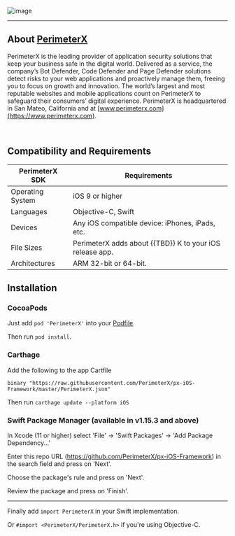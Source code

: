 ![image](https://storage.googleapis.com/perimeterx-logos/primary_logo_red_cropped.png)

---

## About [PerimeterX](https://www.perimeterx.com/) 

PerimeterX is the leading provider of application security solutions that keep your business safe in the digital world. Delivered as a service, the company’s Bot Defender, Code Defender and Page Defender solutions detect risks to your web applications and proactively manage them, freeing you to focus on growth and innovation. The world’s largest and most reputable websites and mobile applications count on PerimeterX to safeguard their consumers’ digital experience. PerimeterX is headquartered in San Mateo, California and at [www.perimeterx.com](https://www.perimeterx.com).

&nbsp;
## Compatibility and Requirements

| **PerimeterX SDK** 	| **Requirements**                                     	|
|--------------------	|------------------------------------------------------	|
| Operating System   	| iOS 9 or higher                                      	|
| Languages          	| Objective-C, Swift                                   	|
| Devices            	| Any iOS compatible device: iPhones, iPads, etc.      	|
| File Sizes         	| PerimeterX adds about {{TBD}} K to your iOS release app. 	|
| Architectures      	| ARM 32-bit or 64-bit.                                	|


## Installation

### CocoaPods

Just add `pod 'PerimeterX'` into your [Podfile](https://guides.cocoapods.org/syntax/podfile.html).

Then run `pod install`.

### Carthage

Add the following to the app Cartfile
```
binary "https://raw.githubusercontent.com/PerimeterX/px-iOS-Framework/master/PerimeterX.json"
```

Then run `carthage update --platform iOS`

### Swift Package Manager (available in v1.15.3 and above)

In Xcode (11 or higher) select 'File' -> 'Swift Packages' -> 'Add Package Dependency...'

Enter this repo URL (https://github.com/PerimeterX/px-iOS-Framework) in the search field and press on 'Next'.

Choose the package's rule and press on 'Next'.

Review the package and press on 'Finish'.

---

Finally add `import PerimeterX` in your Swift implementation.

Or `#import <PerimeterX/PerimeterX.h>` if you're using Objective-C.<br>
